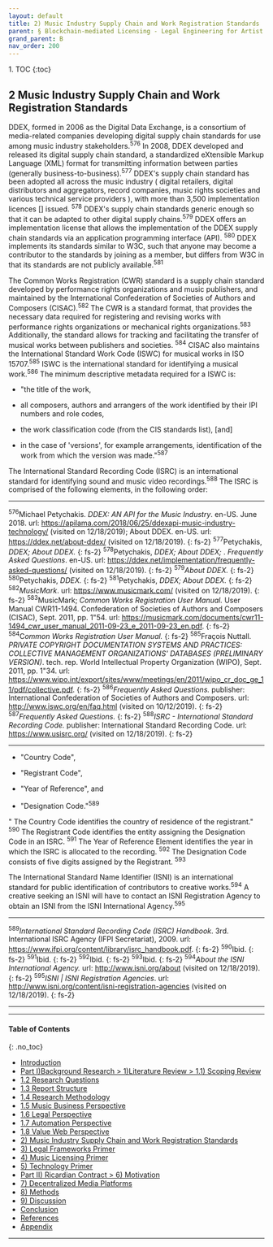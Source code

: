 ```yaml
---
layout: default
title: 2) Music Industry Supply Chain and Work Registration Standards    
parent: § Blockchain-mediated Licensing - Legal Engineering for Artist Empowerment  
grand_parent: B 
nav_order: 200 
---
```

<style>
.dont-break-out {
  /* These are technically the same, but use both */
  overflow-wrap: break-word;
  word-wrap: break-word;

  -ms-word-break: break-all;
  /* This is the dangerous one in WebKit, as it breaks things wherever */
  word-break: break-all;
  /* Instead use this non-standard one: */
  word-break: break-word;
}

.youtube-container {
    position: relative;
    width: 100%;
    height: 0;
    padding-bottom: 56.25%;
}
.youtube-video {
    position: absolute;
    top: 0;
    left: 0;
    width: 100%;
    height: 100%;
}

</style>

<div class="dont-break-out" markdown="1">
1. TOC
{:toc}

## 2 Music Industry Supply Chain and Work Registration Standards
DDEX, formed in 2006 as the  Digital Data Exchange,  is a consortium of media-related companies developing digital supply chain standards for use among music industry stakeholders.<sup>576</sup> In 2008, DDEX developed and released its digital supply chain standard, a standardized eXtensible Markup Language (XML) format for transmitting information between parties (generally business-to-business).<sup>577</sup> DDEX's supply chain standard has been adopted all across the music industry ( digital retailers, digital distributors and aggregators, record companies, music rights societies and various technical service providers ), with  more than 3,500 implementation licences [] issued. <sup>578</sup> DDEX's supply chain standards generic enough so that it can be adapted to other digital supply chains.<sup>579</sup> DDEX offers an implementation license that allows the implementation of the DDEX supply chain standards via an application programming interface (API). <sup>580</sup> DDEX implements its standards similar to W3C, such that anyone may become a contributor to the standards by joining as a member, but differs from W3C in that its standards are not publicly available.<sup>581</sup>

The Common Works Registration (CWR) standard is a supply chain standard developed by performance rights organizations and music publishers, and maintained by the International Confederation of Societies of Authors and Composers (CISAC).<sup>582</sup> The CWR is a standard format, that provides the necessary data required for registering and revising works with performance rights organizations or mechanical rights organizations.<sup>583</sup> Additionally, the standard allows for tracking and facilitating the transfer of musical works  between publishers and societies. <sup>584</sup> CISAC also maintains the International Standard Work Code (ISWC) for musical works in ISO 15707.<sup>585</sup> ISWC is the international standard for identifying a musical work.<sup>586</sup> The minimum descriptive metadata required for a ISWC is:

- "the title of the work,

- all composers, authors and arrangers of the work identified by their IPI numbers and role codes,

- the work classification code (from the CIS standards list), [and]

- in the case of 'versions', for example arrangements, identification of the work from which the version was made."<sup>587</sup>

The International Standard Recording Code (ISRC) is an international standard for identifying sound and music video recordings.<sup>588</sup> The ISRC is comprised of the following elements, in the following order:

***
<sup>576</sup>Michael Petychakis. *DDEX: AN API for the Music Industry*. en-US. June 2018. url: https://apilama.com/2018/06/25/ddexapi-music-industry-technology/ (visited on 12/18/2019); About DDEX. en-US. url: https://ddex.net/about-ddex/ (visited on 12/18/2019).
{: fs-2}
<sup>577</sup>Petychakis, *DDEX; About DDEX.*
{: fs-2}
<sup>578</sup>Petychakis, *DDEX; About DDEX;* . *Frequently Asked Questions*. en-US. url: https://ddex.net/implementation/frequently-asked-questions/ (visited on 12/18/2019).
{: fs-2}
<sup>579</sup>*About DDEX.*
{: fs-2}
<sup>580</sup>Petychakis, *DDEX.*
{: fs-2}
<sup>581</sup>Petychakis, *DDEX; About DDEX.*
{: fs-2}
<sup>582</sup>*MusicMark*. url: https://www.musicmark.com/ (visited on 12/18/2019).
{: fs-2}
<sup>583</sup>MusicMark; *Common Works Registration User Manual.* User Manual CWR11-1494. Confederation of Societies of Authors and Composers (CISAC), Sept. 2011, pp. 1"54. url: https://musicmark.com/documents/cwr11-1494_cwr_user_manual_2011-09-23_e_2011-09-23_en.pdf.
{: fs-2}
<sup>584</sup>C*ommon Works Registration User Manual.*
{: fs-2}
<sup>585</sup>Fraçois Nuttall. *PRIVATE COPYRIGHT DOCUMENTATION SYSTEMS AND PRACTICES: COLLECTIVE MANAGEMENT ORGANIZATIONS' DATABASES (PRELIMINARY VERSION)*. tech. rep. World Intellectual Property Organization (WIPO), Sept. 2011, pp. 1"34. url: https://www.wipo.int/export/sites/www/meetings/en/2011/wipo_cr_doc_ge_11/pdf/collective.pdf.
{: fs-2}
<sup>586</sup>*Frequently Asked Questions.* publisher: International Confederation of Societies of Authors and Composers. url: http://www.iswc.org/en/faq.html (visited on 10/12/2019).
{: fs-2}
<sup>587</sup>*Frequently Asked Questions.*
{: fs-2}
<sup>588</sup>*ISRC - International Standard Recording Code.* publisher: International Standard Recording Code. url: https://www.usisrc.org/ (visited on 12/18/2019).
{: fs-2}
***

- "Country Code",

- "Registrant Code",

- "Year of Reference", and

- "Designation Code."<sup>589</sup>

" The Country Code identifies the country of residence of the registrant." <sup>590</sup>  The Registrant Code identifies the entity assigning the Designation Code in an ISRC. <sup>591</sup>  The Year of Reference Element identifies the year in which the ISRC is allocated to the recording. <sup>592</sup>  The Designation Code consists of five digits assigned by the Registrant. <sup>593</sup>
 
 The International Standard Name Identifier (ISNI) is an international standard for public identification of contributors to creative works.<sup>594</sup> A creative seeking an ISNI will have to contact an ISNI Registration Agency to obtain an ISNI from the ISNI International Agency.<sup>595</sup>
 
 ***
<sup>589</sup>*International Standard Recording Code (ISRC) Handbook*. 3rd. International ISRC Agency (IFPI Secretariat), 2009. url: https://www.ifpi.org/content/library/isrc_handbook.pdf.
{: fs-2}
<sup>590</sup>Ibid.
{: fs-2}
<sup>591</sup>Ibid.
{: fs-2}
<sup>592</sup>Ibid.
{: fs-2}
<sup>593</sup>Ibid.
{: fs-2}
<sup>594</sup>*About the ISNI International Agency.* url: http://www.isni.org/about (visited on 12/18/2019).
{: fs-2}
<sup>595</sup>*ISNI | ISNI Registration Agencies*. url: http://www.isni.org/content/isni-registration-agencies (visited on 12/18/2019).
{: fs-2}
***

***

#### Table of Contents
{: .no_toc}

<ul><li> <a href="/docs/cryptocurrency/blockchain-mediated-licensing-1/">Introduction</a></li><li> <a href="/docs/cryptocurrency/blockchain-mediated-licensing-2/">Part I)Background Research &gt; 1)Literature Review &gt; 1.1) Scoping Review</a></li><li> <a href="/docs/cryptocurrency/blockchain-mediated-licensing-3/">1.2 Research Questions</a></li><li> <a href="/docs/cryptocurrency/blockchain-mediated-licensing-4/">1.3 Report Structure</a></li><li> <a href="/docs/cryptocurrency/blockchain-mediated-licensing-5/">1.4 Research Methodology</a></li><li> <a href="/docs/cryptocurrency/blockchain-mediated-licensing-6/">1.5 Music Business Perspective</a></li><li> <a href="/docs/cryptocurrency/blockchain-mediated-licensing-7/">1.6 Legal Perspective</a></li><li> <a href="/docs/cryptocurrency/blockchain-mediated-licensing-8/">1.7 Automation Perspective</a></li><li> <a href="/docs/cryptocurrency/blockchain-mediated-licensing-9/">1.8 Value Web Perspective</a></li><li> <a href="/docs/cryptocurrency/blockchain-mediated-licensing-20/">2) Music Industry Supply Chain and Work Registration Standards</a></li><li> <a href="/docs/cryptocurrency/blockchain-mediated-licensing-30/">3) Legal Frameworks Primer</a></li><li> <a href="/docs/cryptocurrency/blockchain-mediated-licensing-40/">4) Music Licensing Primer</a></li><li> <a href="/docs/cryptocurrency/blockchain-mediated-licensing-50/">5) Technology Primer</a></li><li> <a href="/docs/cryptocurrency/blockchain-mediated-licensing-60/">Part II) Ricardian Contract &gt; 6) Motivation</a></li><li> <a href="/docs/cryptocurrency/blockchain-mediated-licensing-70/">7) Decentralized Media Platforms</a></li><li> <a href="/docs/cryptocurrency/blockchain-mediated-licensing-80/">8) Methods</a></li><li> <a href="/docs/cryptocurrency/blockchain-mediated-licensing-90/">9) Discussion</a></li><li> <a href="/docs/cryptocurrency/blockchain-mediated-licensing-100/">Conclusion</a></li><li> <a href="/docs/cryptocurrency/blockchain-mediated-licensing-110/">References</a></li><li> <a href="/docs/cryptocurrency/blockchain-mediated-licensing-120/">Appendix</a></li></ul>

***

</div>
